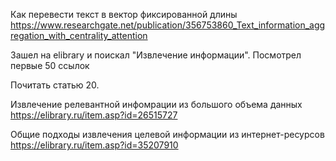 

Как перевести текст в вектор фиксированной длины https://www.researchgate.net/publication/356753860_Text_information_aggregation_with_centrality_attention

Зашел на elibrary и поискал "Извлечение информации". Посмотрел первые 50 ссылок

Почитать статью 20.

Извлечение релевантной инфомрации из большого объема данных
https://elibrary.ru/item.asp?id=26515727

Общие подходы извлечения целевой информации из интернет-ресурсов
https://elibrary.ru/item.asp?id=35207910
